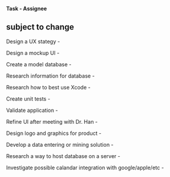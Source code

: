**Task - Assignee**

subject to change
------------------------------

Design a UX stategy - 

Design a mockup UI - 

Create a model database - 

Research information for database - 

Research how to best use Xcode - 

Create unit tests - 

Validate application - 

Refine UI after meeting with Dr. Han - 

Design logo and graphics for product - 

Develop a data entering or mining solution - 

Research a way to host database on a server - 

Investigate possible calandar integration with google/apple/etc - 

